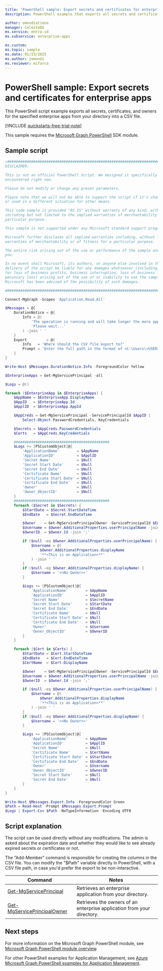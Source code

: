 ```yaml
---
title: 'PowerShell sample: Export secrets and certificates for enterprise apps'.
description: PowerShell example that exports all secrets and certificates for the specified enterprise apps in your Microsoft Entra tenant.

author: omondiatieno
manager: CelesteDG
ms.service: entra-id
ms.subservice: enterprise-apps

ms.custom:
ms.topic: sample
ms.date: 01/23/2025
ms.author: jomondi
ms.reviewer: mifarca
---
```


# PowerShell sample: Export secrets and certificates for enterprise apps

This PowerShell script example exports all secrets, certificates, and owners for the specified enterprise apps from your directory into a CSV file.

[!INCLUDE [quickstarts-free-trial-note](~/includes/azure-docs-pr/quickstarts-free-trial-note.md)]

This sample requires the [Microsoft Graph PowerShell](/powershell/microsoftgraph/installation) SDK module.

## Sample script

```powershell
<#################################################################################
DISCLAIMER:

This is not an official PowerShell Script. We designed it specifically for the situation you have
encountered right now.

Please do not modify or change any preset parameters.

Please note that we will not be able to support the script if it's changed or altered in any way
or used in a different situation for other means.

This code-sample is provided "AS IS" without warranty of any kind, either expressed or implied,
including but not limited to the implied warranties of merchantability and/or fitness for a
particular purpose.

This sample is not supported under any Microsoft standard support program or service.

Microsoft further disclaims all implied warranties including, without limitation, any implied
warranties of merchantability or of fitness for a particular purpose.

The entire risk arising out of the use or performance of the sample and documentation remains with
you.

In no event shall Microsoft, its authors, or anyone else involved in the creation, production, or
delivery of the script be liable for any damages whatsoever (including, without limitation, damages
for loss of business profits, business interruption, loss of business information, or other
pecuniary loss) arising out of the use of or inability to use the sample or documentation, even if
Microsoft has been advised of the possibility of such damages.

#################################################################################>

Connect-MgGraph -Scopes 'Application.Read.All'

$Messages = @{
    DurationNotice = @{
        Info = @(
            'The operation is running and will take longer the more applications the tenant has...'
            'Please wait...'
        ) -join ' '
    }
    Export         = @{
        Info   = 'Where should the CSV file export to?'
        Prompt = 'Enter the full path in the format of <C:\Users\<USER>\Desktop\Users.csv>'
    }
}

Write-Host $Messages.DurationNotice.Info -ForegroundColor Yellow

$EnterpriseApps = Get-MgServicePrincipal -all

$Logs = @()

foreach ($EnterpriseApp in $EnterpriseApps) {
    $AppName = $EnterpriseApp.DisplayName
    $AppID   = $EnterpriseApp.Id
    $ApplID  = $EnterpriseApp.AppId

    $AppCreds = Get-MgServicePrincipal -ServicePrincipalId $AppID |
        Select-Object PasswordCredentials, KeyCredentials

    $Secrets = $AppCreds.PasswordCredentials
    $Certs   = $AppCreds.KeyCredentials

    ############################################
    $Logs += [PSCustomObject]@{
        'ApplicationName'        = $AppName
        'ApplicationID'          = $ApplID
        'Secret Name'            = $Null
        'Secret Start Date'      = $Null
        'Secret End Date'        = $Null
        'Certificate Name'       = $Null
        'Certificate Start Date' = $Null
        'Certificate End Date'   = $Null
        'Owner'                  = $Null
        'Owner_ObjectID'         = $Null
    }
    ############################################
    foreach ($Secret in $Secrets) {
        $StartDate = $Secret.StartDateTime
        $EndDate   = $Secret.EndDateTime

        $Owner    = Get-MgServicePrincipalOwner -ServicePrincipalId $EnterpriseApp.Id
        $Username = $Owner.AdditionalProperties.userPrincipalName -join ';'
        $OwnerID  = $Owner.Id -join ';'

        if ($null -eq $Owner.AdditionalProperties.userPrincipalName) {
            $Username = @(
                $Owner.AdditionalProperties.displayName
                '**<This is an Application>**'
            ) -join ' '
        }
        if ($null -eq $Owner.AdditionalProperties.displayName) {
            $Username = '<<No Owner>>'
        }

        $Logs += [PSCustomObject]@{
            'ApplicationName'        = $AppName
            'ApplicationID'          = $ApplID
            'Secret Name'            = $SecretName
            'Secret Start Date'      = $StartDate
            'Secret End Date'        = $EndDate
            'Certificate Name'       = $Null
            'Certificate Start Date' = $Null
            'Certificate End Date'   = $Null
            'Owner'                  = $Username
            'Owner_ObjectID'         = $OwnerID
        }
    }

    foreach ($Cert in $Certs) {
        $StartDate = $Cert.StartDateTime
        $EndDate   = $Cert.EndDateTime
        $CertName  = $Cert.DisplayName

        $Owner    = Get-MgServicePrincipalOwner -ServicePrincipalId $EnterpriseApp.Id
        $Username = $Owner.AdditionalProperties.userPrincipalName -join ';'
        $OwnerID  = $Owner.Id -join ';'

        if ($null -eq $Owner.AdditionalProperties.userPrincipalName) {
            $Username = @(
                $Owner.AdditionalProperties.displayName
                '**<This is an Application>**'
            ) -join ' '
        }
        if ($null -eq $Owner.AdditionalProperties.displayName) {
            $Username = '<<No Owner>>'
        }

        $Logs += [PSCustomObject]@{
            'ApplicationName'        = $AppName
            'ApplicationID'          = $ApplID
            'Secret Name'            = $Null
            'Certificate Name'       = $CertName
            'Certificate Start Date' = $StartDate
            'Certificate End Date'   = $EndDate
            'Owner'                  = $Username
            'Owner_ObjectID'         = $OwnerID
            'Secret Start Date'      = $Null
            'Secret End Date'        = $Null
        }
    }
}

Write-Host $Messages.Export.Info -ForegroundColor Green
$Path = Read-Host -Prompt $Messages.Export.Prompt
$Logs | Export-Csv $Path -NoTypeInformation -Encoding UTF8
```

## Script explanation

The script can be used directly without any modifications. The admin is asked about the expiration date and whether they would like to see already expired secrets or certificates or not.

The "Add-Member" command is responsible for creating the columns in the CSV file.
You can modify the "$Path" variable directly in PowerShell, with a CSV file path, in case you'd prefer the export to be non-interactive.

| Command | Notes |
|---|---|
| [Get-MgServicePrincipal](/powershell/module/microsoft.graph.applications/get-mgserviceprincipal?view=graph-powershell-1.0&preserve-view=true) | Retrieves an enterprise application from your directory. |
| [Get-MgServicePrincipalOwner](/powershell/module/microsoft.graph.applications/get-mgserviceprincipalowner?view=graph-powershell-1.0&preserve-view=true) | Retrieves the owners of an enterprise application from your directory. |

## Next steps

For more information on the Microsoft Graph PowerShell module, see [Microsoft Graph PowerShell module overview](/powershell/microsoftgraph/installation).

For other PowerShell examples for Application Management, see [Azure Microsoft Graph PowerShell examples for Application Management](../app-management-powershell-samples.md).
